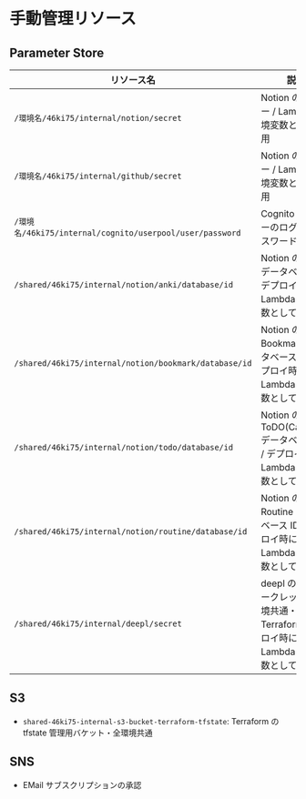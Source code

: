# 手動管理リソース

## Parameter Store

| リソース名                                               | 説明                                                                                  | 環境            |
| -------------------------------------------------------- | ------------------------------------------------------------------------------------- | --------------- |
| `/環境名/46ki75/internal/notion/secret`                  | Notion の API キー / Lambda 環境変数として使用                                        | dev / stg/ prod |
| `/環境名/46ki75/internal/github/secret`                  | Notion の API キー / Lambda 環境変数として使用                                        | dev / stg/ prod |
| `/環境名/46ki75/internal/cognito/userpool/user/password` | Cognito ユーザーのログインパスワード                                                  | dev / stg/ prod |
| `/shared/46ki75/internal/notion/anki/database/id`        | Notion の Anki データベース / デプロイ時に Lambda 環境変数として使用                  | shared          |
| `/shared/46ki75/internal/notion/bookmark/database/id`    | Notion の Bookmark データベース ID / デプロイ時に Lambda 環境変数として使用           | shared          |
| `/shared/46ki75/internal/notion/todo/database/id`        | Notion の ToDO(Calender) データベース ID / デプロイ時に Lambda 環境変数として使用     | shared          |
| `/shared/46ki75/internal/notion/routine/database/id`     | Notion の Routine データベース ID / デプロイ時に Lambda 環境変数として使用            | shared          |
| `/shared/46ki75/internal/deepl/secret`                   | deepl の API シークレット・環境共通・Terraform デプロイ時に Lambda 環境変数として使用 | shared          |

## S3

- `shared-46ki75-internal-s3-bucket-terraform-tfstate`: Terraform の tfstate 管理用バケット・全環境共通

## SNS

- EMail サブスクリプションの承認
